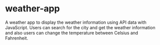 # weather-app
A weather app to display the weather information using API data with JavaScript. Users can search for the city and get the weather information and also users can change the temperature between Celsius and Fahrenheit.  
